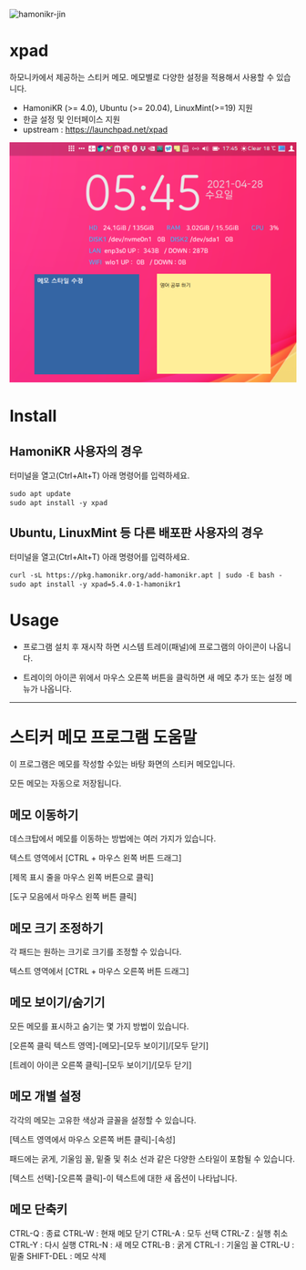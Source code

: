![hamonikr-jin](https://img.shields.io/badge/hamonikr-jin-violet)

# xpad

하모니카에서 제공하는 스티커 메모.
메모별로 다양한 설정을 적용해서 사용할 수 있습니다.

 * HamoniKR (>= 4.0), Ubuntu (>= 20.04), LinuxMint(>=19) 지원
 * 한글 설정 및 인터페이스 지원
 * upstream : https://launchpad.net/xpad
 
![xpad](docs/img-1.png)

# Install

## HamoniKR 사용자의 경우
터미널을 열고(Ctrl+Alt+T) 아래 명령어를 입력하세요.

```
sudo apt update
sudo apt install -y xpad
```

## Ubuntu, LinuxMint 등 다른 배포판 사용자의 경우
터미널을 열고(Ctrl+Alt+T) 아래 명령어를 입력하세요.

```
curl -sL https://pkg.hamonikr.org/add-hamonikr.apt | sudo -E bash -
sudo apt install -y xpad=5.4.0-1-hamonikr1
```

# Usage
 * 프로그램 설치 후 재시작 하면 시스템 트레이(패널)에 프로그램의 아이콘이 나옵니다. 

 * 트레이의 아이콘 위에서 마우스 오른쪽 버튼을 클릭하면 새 메모 추가 또는 설정 메뉴가 나옵니다.

<hr>

# 스티커 메모 프로그램 도움말

이 프로그램은 메모를 작성할 수있는 바탕 화면의 스티커 메모입니다. 

모든 메모는 자동으로 저장됩니다.

## 메모 이동하기

데스크탑에서 메모를 이동하는 방법에는 여러 가지가 있습니다.

텍스트 영역에서 [CTRL + 마우스 왼쪽 버튼 드래그]

[제목 표시 줄을 마우스 왼쪽 버튼으로 클릭]

[도구 모음에서 마우스 왼쪽 버튼 클릭]

## 메모 크기 조정하기

각 패드는 원하는 크기로 크기를 조정할 수 있습니다.

텍스트 영역에서 [CTRL + 마우스 오른쪽 버튼 드래그]

## 메모 보이기/숨기기

모든 메모를 표시하고 숨기는 몇 가지 방법이 있습니다.

[오른쪽 클릭 텍스트 영역]-[메모]–[모두 보이기]/[모두 닫기]

[트레이 아이콘 오른쪽 클릭]–[모두 보이기]/[모두 닫기]

## 메모 개별 설정

각각의 메모는 고유한 색상과 글꼴을 설정할 수 있습니다.

[텍스트 영역에서 마우스 오른쪽 버튼 클릭]-[속성]

패드에는 굵게, 기울임 꼴, 밑줄 및 취소 선과 같은 다양한 스타일이 포함될 수 있습니다.

[텍스트 선택]-[오른쪽 클릭]-이 텍스트에 대한 새 옵션이 나타납니다.

## 메모 단축키

CTRL-Q : 종료
CTRL-W : 현재 메모 닫기
CTRL-A : 모두 선택
CTRL-Z : 실행 취소
CTRL-Y : 다시 실행
CTRL-N : 새 메모
CTRL-B : 굵게
CTRL-I : 기울임 꼴
CTRL-U : 밑줄
SHIFT-DEL : 메모 삭제
